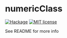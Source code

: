 # numericClass

[![Hackage](https://img.shields.io/hackage/v/numericClass.svg?logo=haskell)](https://hackage.haskell.org/package/numericClass)
[![MIT license](https://img.shields.io/badge/license-MIT-blue.svg)](LICENSE)

See README for more info
